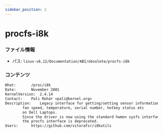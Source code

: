 ```yaml
---
sidebar_position: 2
---
```

# procfs-i8k

### ファイル情報

- パス: `linux-v6.12/Documentation/ABI/obsolete/procfs-i8k`

### コンテンツ

```txt
What:		/proc/i8k
Date:		November 2001
KernelVersion:	2.4.14
Contact:	Pali Rohár <pali@kernel.org>
Description:	Legacy interface for getting/setting sensor information like
		fan speed, temperature, serial number, hotkey status etc
		on Dell Laptops.
		Since the driver is now using the standard hwmon sysfs interface,
		the procfs interface is deprecated.
Users:		https://github.com/vitorafsr/i8kutils

```
